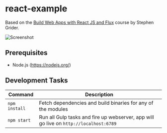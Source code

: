 # react-example

Based on the [Build Web Apps with React JS and Flux](https://www.udemy.com/learn-and-understand-reactjs) course by Stephen Grider.

![Screenshot](http://i.imgur.com/v9RCl1i.png)

## Prerequisites

* Node.js (https://nodejs.org/)

## Development Tasks

| Command | Description |
|---------|-------------|
| `npm install` | Fetch dependencies and build binaries for any of the modules |
| `npm start` | Run all Gulp tasks and fire up webserver, app will go live on `http://localhost:6789` |
